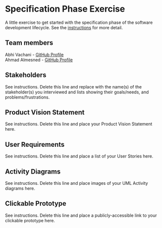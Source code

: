 # Specification Phase Exercise

A little exercise to get started with the specification phase of the software development lifecycle. See the [instructions](instructions.md) for more detail.

## Team members

Abhi Vachani - [GitHub Profile](https://github.com/avachani) <br>
Ahmad Almesned - [GitHub Profile](https://github.com/Ahmadhcs)

## Stakeholders

See instructions. Delete this line and replace with the name(s) of the stakeholder(s) you interviewed and lists showing their goals/needs, and problems/frustrations.

## Product Vision Statement

See instructions. Delete this line and place your Product Vision Statement here.

## User Requirements

See instructions. Delete this line and place a list of your User Stories here.

## Activity Diagrams

See instructions. Delete this line and place images of your UML Activity diagrams here.

## Clickable Prototype

See instructions. Delete this line and place a publicly-accessible link to your clickable prototype here.
